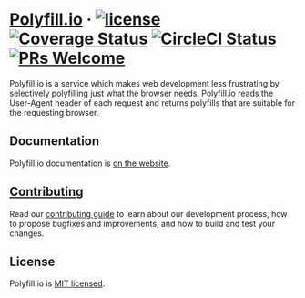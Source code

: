 
# [Polyfill.io][production] &middot; [![license][license-badge]][license] [![Coverage Status][coveralls-badge]][coveralls] [![CircleCI Status][circle-ci-badge]][circle-ci] [![PRs Welcome][pull-requests-badge]][contributing guide]

Polyfill.io is a service which makes web development less frustrating by selectively polyfilling just what the browser needs.
Polyfill.io reads the User-Agent header of each request and returns polyfills that are suitable for the requesting browser.

## Documentation

Polyfill.io documentation is [on the website][production].


## [Contributing][contributing guide]

Read our [contributing guide] to learn about our development process, how to propose bugfixes and improvements, and how to build and test your changes.

## License

Polyfill.io is [MIT licensed][license].

[@polyfillio]: https://twitter.com/polyfillio
[circle-ci]: https://circleci.com/gh/Financial-Times/polyfill-service
[circle-ci-badge]: https://circleci.com/gh/Financial-Times/polyfill-service.svg?style=shield&circle-token=88c37ba36676a8b01945fded105a973925c46f12
[contributing guide]: ./.github/CONTRIBUTING.md
[coveralls]: https://coveralls.io/github/Financial-Times/polyfill-service?branch=master
[coveralls-badge]: https://coveralls.io/repos/github/Financial-Times/polyfill-service/badge.svg?branch=master&t=j7vzBH
[license]: ./LICENSE.md
[license-badge]: https://img.shields.io/badge/license-MIT-blue.svg
[pull-requests-badge]: https://img.shields.io/badge/PRs-welcome-brightgreen.svg
[npm]: https://www.npmjs.com/
[staging]: https://qa.polyfill.io
[production]: https://polyfill.io